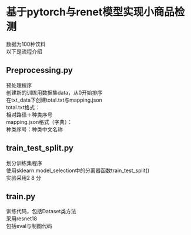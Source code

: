 # 基于pytorch与renet模型实现小商品检测
数据为100种饮料  
以下是流程介绍  

## Preprocessing.py
预处理程序  
创建新的训练用数据集data，从0开始排序  
在txt_data下创建total.txt与mapping.json  
total.txt格式：  
相对路径＋种类序号  
mapping.json格式（字典）：  
种类序号：种类中文名称  

## train_test_split.py
划分训练集程序  
使用sklearn.model_selection中的分离器函数train_test_split()  
实验采用2 8 分  

## train.py
训练代码，包括Dataset类方法  
采用resnet18  
包括eval与制图代码  

